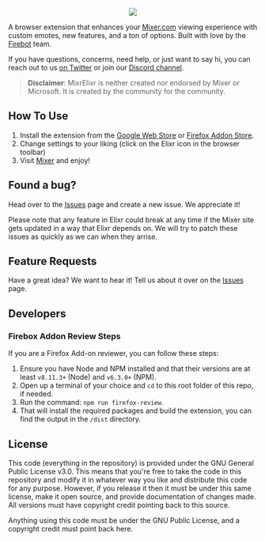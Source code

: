 <p align="center">
  <img src="https://i.imgur.com/LtkgWYX.png">
</p>

A browser extension that enhances your [Mixer.com](http://mixer.com) viewing experience with custom emotes, new features, and a ton of options. Built with love by the [Firebot](https://github.com/Firebottle/Firebot) team.

If you have questions, concerns, need help, or just want to say hi, you can reach out to us [on Twitter](http://twitter.com/mixrelixr) or join our [Discord channel](https://discord.gg/tTmMbrG).

>**Disclaimer**: MixrElixr is neither created nor endorsed by Mixer or Microsoft. It is created by the community for the community.

## How To Use
1) Install the extension from the [Google Web Store](https://chrome.google.com/webstore/detail/mixrelixr/mmfbdcekojokeeonagpnlpoklelkcjon) or [Firefox Addon Store](https://addons.mozilla.org/en-US/firefox/addon/mixrelixr/).
2) Change settings to your liking (click on the Elixr icon in the browser toolbar)
3) Visit  [Mixer](http://mixer.com) and enjoy!

## Found a bug? 
Head over to the [Issues](https://github.com/ebiggz/MixrElixr/issues) page and create a new issue. We appreciate it!

Please note that any feature in Elixr could break at any time if the Mixer site gets updated in a way that Elixr depends on. We will try to patch these issues as quickly as we can when they arrise. 

## Feature Requests
Have a great idea? We want to hear it! Tell us about it over on the [Issues](https://github.com/ebiggz/MixrElixr/issues) page.

## Developers
### Firebox Addon Review Steps
If you are a Firefox Add-on reviewer, you can follow these steps:
1) Ensure you have Node and NPM installed and that their versions are at least `v8.11.3+` (Node) and `v6.3.0+` (NPM).
2) Open up a terminal of your choice and `cd` to this root folder of this repo, if needed.
3) Run the command: `npm run firefox-review`.
4) That will install the required packages and build the extension, you can find the output in the `/dist` directory.

## License
This code (everything in the repository) is provided under the GNU General Public License v3.0. This means that you're free to take the code in this repository and modify it in whatever way you like and distribute this code for any purpose. However, if you release it then it must be under this same license, make it open source, and provide documentation of changes made. All versions must have copyright credit pointing back to this source.

Anything using this code must be under the GNU Public License, and a copyright credit must point back here.

